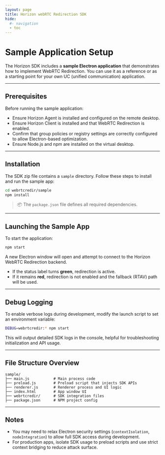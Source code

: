 ```yaml
---
layout: page
title: Horizon webRTC Redirection SDK
hide:
  #- navigation
  - toc
---
```

# Sample Application Setup

The Horizon SDK includes a **sample Electron application** that demonstrates how to implement WebRTC Redirection. You can use it as a reference or as a starting point for your own UC (unified communication) application.

---

## Prerequisites

Before running the sample application:

- Ensure Horizon Agent is installed and configured on the remote desktop.
- Ensure Horizon Client is installed and that WebRTC Redirection is enabled.
- Confirm that group policies or registry settings are correctly configured to allow Electron-based optimization.
- Ensure Node.js and npm are installed on the virtual desktop.

---

## Installation

The SDK zip file contains a `sample` directory. Follow these steps to install and run the sample app:

```bash
cd webrtcredir/sample
npm install
```

> 📦 The `package.json` file defines all required dependencies.

---

## Launching the Sample App

To start the application:

```bash
npm start
```

A new Electron window will open and attempt to connect to the Horizon WebRTC Redirection backend.

- If the status label turns **green**, redirection is active.
- If it remains **red**, redirection is not enabled and the fallback (RTAV) path will be used.

---

## Debug Logging

To enable verbose logs during development, modify the launch script to set an environment variable:

```bash
DEBUG=webrtcredir:* npm start
```

This will output detailed SDK logs in the console, helpful for troubleshooting initialization and API usage.

---

## File Structure Overview

```text
sample/
├── main.js           # Main process code
├── preload.js        # Preload script that injects SDK APIs
├── renderer.js       # Renderer process and UI logic
├── index.html        # App window UI
├── webrtcredir/      # SDK integration files
├── package.json      # NPM project config
```

---

## Notes

- You may need to relax Electron security settings (`contextIsolation`, `nodeIntegration`) to allow full SDK access during development.
- For production apps, isolate SDK usage to preload scripts and use strict context bridging to reduce attack surface.

